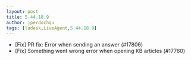 ```yaml
---
layout: post
title: 5.44.18.9
author: jperdochqu
tags: [ladesk,LiveAgent,5.44.18.9]
---
```

- [Fix] PR fix: Error when sending an answer (#17806)
- [Fix] Something went wrong error when opening KB articles (#17760)